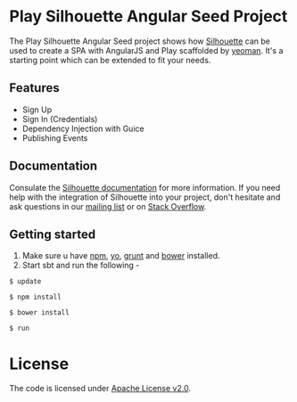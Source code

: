 Play Silhouette Angular Seed Project
=====================================

The Play Silhouette Angular Seed project shows how [Silhouette](https://github.com/mohiva/play-silhouette) can be used 
to create a SPA with AngularJS and Play scaffolded by [yeoman](https://github.com/tuplejump/play-yeoman). 
It's a starting point which can be extended to fit your needs.

## Features

* Sign Up
* Sign In (Credentials)
* Dependency Injection with Guice
* Publishing Events

## Documentation

Consulate the [Silhouette documentation](http://docs.silhouette.mohiva.com/) for more information. If you need help with the integration of Silhouette into your project, don't hesitate and ask questions in our [mailing list](https://groups.google.com/forum/#!forum/play-silhouette) or on [Stack Overflow](http://stackoverflow.com/questions/tagged/playframework).

## Getting started

1. Make sure u have [npm](https://npmjs.org/), [yo](http://yeoman.io), [grunt](http://gruntjs.com/) and [bower](http://bower.io/) installed.
2. Start sbt and run the following -

```
$ update

$ npm install

$ bower install

$ run
```

# License

The code is licensed under [Apache License v2.0](http://www.apache.org/licenses/LICENSE-2.0).
